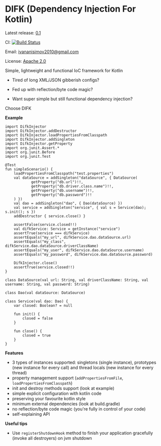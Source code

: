 DIFK (Dependency Injection For Kotlin)
====

Latest release: [0.1](/releases/difk-0.1.jar)

CI: [![Build Status](https://travis-ci.org/valeter/difk.svg?branch=master)](https://travis-ci.org/valeter/difk)

Email: [ivananisimov2010@gmail.com](mailto:ivananisimov2010@gmail.com)

License: [Apache 2.0](http://www.apache.org/licenses/LICENSE-2.0)


Simple, lightweight and functional IoC framework for Kotlin

- Tired of long XML/JSON gibberish configs?

- Fed up with reflection/byte code magic?

- Want super simple but still functional dependency injection?

Choose DIFK


**Example**
```
import DifkInjector
import DifkInjector.addDestructor
import DifkInjector.loadPropertiesFromClasspath
import DifkInjector.addSingleton
import DifkInjector.getProperty
import org.junit.Assert.*
import org.junit.Before
import org.junit.Test

@Test
fun simpleScenario() {
    loadPropertiesFromClasspath("test.properties")
    val dataSource = addSingleton("dataSource", { DataSource(
            getProperty("db.url")!!,
            getProperty("db.driver.class.name")!!,
            getProperty("db.username")!!,
            getProperty("db.password")!!
    ) })
    val dao = addSingleton("dao", { Dao(dataSource) })
    val service = addSingleton("service", { val s = Service(dao); s.init(); s })
    addDestructor { service.close() }
    
    assertFalse(service.closed!!)
    val difkService: Service = getInstance("service")
    assertTrue(service === difkService)
    assertEquals("my_url", difkService.dao.dataSource.url)
    assertEquals("my_class", difkService.dao.dataSource.driverClassName)
    assertEquals("my_user", difkService.dao.dataSource.username)
    assertEquals("my_password", difkService.dao.dataSource.password)
    
    DifkInjector.close()
    assertTrue(service.closed!!)
}

class DataSource(val url: String, val driverClassName: String, val username: String, val password: String)

class Dao(val dataSource: DataSource)

class Service(val dao: Dao) {
    var closed: Boolean? = null

    fun init() {
        closed = false
    }

    fun close() {
        closed = true
    }
}
```

**Features**

- 3 types of instances supported: singletons (single instance), prototypes (new instance for every call) and thread locals (new instance for every thread)
- property management support (`addPropertiesFromFile`, `loadPropertiesFromClasspath`)
- init and destroy methods support (look at example)
- simple explicit configuration with kotlin code
- preserving your favourite kotlin style
- minimum external dependencies (look at build.gradle)
- no reflection/byte code magic (you're fully in control of your code)
- self-explaining API

**Useful tips**
 
- Use `registerShutdownHook` method to finish your application gracefully (invoke all destroyers) on jvm shutdown 
